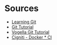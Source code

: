 # Sources
   * [Learning Git](https://www.w3docs.com/learn-git.html)
   * [Git Tutorial](https://git-scm.com/docs/gittutorial)
   * [Vogella Git Tutorial](https://www.vogella.com/tutorials/Git/article.html) 
   * [Cigniti - Docker * CI](https://www.cigniti.com/blog/need-use-dockers-ci-cd)
